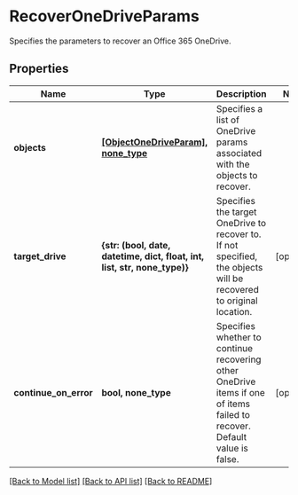 # RecoverOneDriveParams

Specifies the parameters to recover an Office 365 OneDrive.

## Properties
Name | Type | Description | Notes
------------ | ------------- | ------------- | -------------
**objects** | [**[ObjectOneDriveParam], none_type**](ObjectOneDriveParam.md) | Specifies a list of OneDrive params associated with the objects to recover. | 
**target_drive** | **{str: (bool, date, datetime, dict, float, int, list, str, none_type)}** | Specifies the target OneDrive to recover to. If not specified, the objects will be recovered to original location. | [optional] 
**continue_on_error** | **bool, none_type** | Specifies whether to continue recovering other OneDrive items if one of items failed to recover. Default value is false. | [optional] 

[[Back to Model list]](../README.md#documentation-for-models) [[Back to API list]](../README.md#documentation-for-api-endpoints) [[Back to README]](../README.md)


